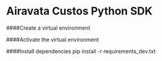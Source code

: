 # Airavata Custos Python SDK

####Create a virtual environment

####Activate the virtual environment

####Install dependencies
pip install -r requirements_dev.txt